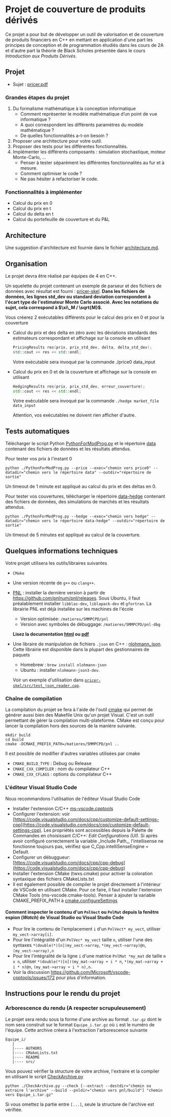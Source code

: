 # Projet de couverture de produits dérivés

Ce projet a pour but de développer un outil de valorisation et de couverture de produits financiers en C++ en mettant en application d'une part les principes de conception et de programmation étudiés dans les cours de 2A et d'autre part la théorie de Black Scholes présentée dans le cours _Introduction aux Produits Dérivés_.

## Projet

* Sujet : [pricer.pdf](pricer.pdf)

### Grandes étapes du projet

1. Du formalisme mathématique à la conception informatique
    - Comment représenter le modèle mathématique d’un point de vue informatique ?
    - A quoi correspondent les différents paramètres du modèle mathématique ?
    - De quelles fonctionnalités a-t-on besoin ?
1. Proposer une architecture pour votre outil.
1. Proposer des tests pour les différentes fonctionnalités.
1. Implémenter les différents composants : simulation stochastique, moteur Monte-Carlo, ...
    - Penser à tester séparément les différentes fonctionnalités au fur et à mesure.
    - Comment optimiser le code ?
    - Ne pas hésiter à refactoriser le code.

### Fonctionnalités à implémenter

- Calcul du prix en 0
- Calcul du prix en t
- Calcul du delta en t
- Calcul du portefeuille de couverture et du P&L

## Architecture

Une suggestion d'architecture est fournie dans le fichier [architecture.md](architecture.md).

## Organisation

Le projet devra être réalisé par équipes de 4 en C++.

Un squelette du projet contenant un exemple de parseur et des fichiers de données avec résultat est fourni : [pricer-skel](pricer-skel).
**Dans les fichiers de données, les lignes std\_dev ou standard deviation correspondent à l'écart type de l'estimateur Monte Carlo associé. Avec les notations du sujet, cela correspond à $\xi\_M / \sqrt{M}$.**

Vous créerez 2 exécutables différents pour le calcul des prix en 0 et pour la couverture

* Calcul du prix et des delta en zéro avec les déviations standards des estimateurs correspondant et affichage sur la console en utilisant

  ```cpp
  PricingResults res(prix, prix_std_dev, delta, delta_std_dev);
  std::cout << res << std::endl;
  ```

  Votre exécutable sera invoqué par la commande ./price0 data\_input

* Calcul du prix en 0 et de la couverture et affichage sur la console en utilisant

  ```cpp
  HedgingResults res(prix, prix_std_dev, erreur_couverture);
  std::cout << res << std::endl;
  ```

  Votre exécutable sera invoqué par la commande `./hedge market_file data_input`

  Attention, vos exécutables ne doivent rien afficher d'autre.

## Tests automatiques

Télécharger le script Python [PythonForModProg.py](PythonForModProg.py) et le répertoire [data](data) contenant des fichiers de données et les résultats attendus.

Pour tester vos prix à l'instant 0

```
python ./PythonForModProg.py --price --exec="chemin vers price0" --datadir="chemin vers le répertoire data" --outdir="répertoire de sortie"
```

Un timeout de 1 minute est appliqué au calcul du prix et des deltas en 0.

Pour tester vos couvertures, télécharger le répertoire [data-hedge](data-hedge) contenant des fichiers de données, des simulations de marchés et les résultats attendus.

```
python ./PythonForModProg.py --hedge --exec="chemin vers hedge" --datadir="chemin vers le répertoire data-hedge" --outdir="répertoire de sortie"
```

Un timeout de 5 minutes est appliqué au calcul de la couverture.

## Quelques informations techniques

Votre projet utilisera les outils/libraires suivantes

- `CMake`
- Une version récente de `g++` ou `clang++`.
- [PNL](https://pnlnum.github.io/pnl) : installer la dernière version à partir de https://github.com/pnlnum/pnl/releases. Sous Ubuntu, il faut préalablement installer `libblas-dev`, `liblapack-dev` et `gfortran`. La librairie PNL est déjà installée sur les machines de l'école
  - Version optimisée: `/matieres/5MMPCPD/pnl`
  - Version avec symboles de débuggage: `/matieres/5MMPCPD/pnl-dbg`

  **Lisez la documentation [html](https://pnlnum.github.io/pnl/manual-html/pnl-manual.html) ou [pdf](https://pnlnum.github.io/pnl/pnl-manual.pdf)**
- Une libraire de manipulation de fichiers `.json` en C++ : [nlohmann_json](https://github.com/nlohmann/). Cette librairie est disponible dans la plupart des gestionnaires de paquets
  - Homebrew : `brew install nlohmann-json`
  - Ubuntu : installer `nlohmann-json3-dev`.

  Voir un exemple d'utilisation dans [`pricer-skel/src/test_json_reader.cpp`](pricer-skel/src/test_json_reader.cpp).

### Chaîne de compilation

La compilation du projet se fera à l'aide de l'outil [cmake](http://www.cmake.org/documentation/) qui permet de générer aussi bien des Makefile Unix qu'un projet Visual. C'est un outil permettant de gérer la compilation multi-plateforme.
CMake est conçu pour lancer la compilation hors des sources de la manière suivante.

```
mkdir build
cd build
cmake -DCMAKE_PREFIX_PATH=/matieres/5MMPCPD/pnl ..
```

Il est possible de modifier d'autres variables utilisées par cmake

* `CMAKE_BUILD_TYPE` : Debug ou Release
* `CMAKE_CXX_COMPILER` : nom du compilateur C++
* `CMAKE_CXX_CFLAGS` : options du compilateur C++

### L'éditeur Visual Studio Code

Nous recommandons l'utilisation de l'éditeur Visual Studio Code

* Installer l'extension C/C++ [ms-vscode.cpptools](https://marketplace.visualstudio.com/items?itemName=ms-vscode.cpptools)
* Configurer l'extension: voir [https://code.visualstudio.com/docs/cpp/customize-default-settings-cpp](https://code.visualstudio.com/docs/cpp/customize-default-settings-cpp). Les propriétés sont accessibles depuis la Palette de Commandes en choisissant _C/C++: Edit Configurations (UI)_. Si après avoir configuré correctement la variable \_Include Path\_, l'intellisense ne fonctionne toujours pas, vérifiez que C\_Cpp.intelliSenseEngine = Default.
* Configurer un débuggueur: [https://code.visualstudio.com/docs/cpp/cpp-debug](https://code.visualstudio.com/docs/cpp/cpp-debug)
* Installer l'extension CMake (twxs.cmake) pour activer la coloration syntaxique des fichiers CMakeLists.txt
* Il est également possible de compiler le projet directement à l'intérieur de VSCode en utilisant CMake. Pour ce faire, il faut installer l'extension CMake Tools (ms-vscode.cmake-tools). Penser à ajouter la variable CMAKE\_PREFIX\_PATH à [cmake.configureSettings](https://vector-of-bool.github.io/docs/vscode-cmake-tools/settings.html#cmake-configuresettings)

#### Comment inspecter le contenu d'un `PnlVect` ou `PnlMat` depuis la fenêtre espion (_Watch_) de Visual Studio ou Visual Studio Code

- Pour lire le contenu de l'emplacement `i` d'un `PnlVect* my_vect`, utiliser `my_vect->array[i]`.
- Pour lire l'intégralité d'un `PnlVec* my_vect` taille `n`, utiliser l'une des syntaxes `*(double(*)[n])my_vect->array`, `*(my_vect->array)@n`, `(my_vect->array),n`
- Pour lire l'intégralité de la ligne `i` d'une matrice `PnlMat *my_mat` de taille `m x n`, utiliser `*(double(*)[n])(my_mat->array + i * n`, `*(my_mat->array + i * n)@n`, `(my_mat->array + i * n),n`.
- Voir la discussion https://github.com/Microsoft/vscode-cpptools/issues/172 pour plus d'information.

## Instructions pour le rendu du projet

### Arborescence du rendu (A respecter scrupuleusement)

Le projet sera rendu sous la forme d'une archive au format `.tar.gz` dont le nom sera construit sur le format `Equipe_i.tar.gz` où `i` est le numéro de l'équipe. Cette archive créera à l'extraction l'arborescence suivante

```
Equipe_i/
   |
   |---- AUTHORS
   |---- CMakeLists.txt
   |---- README
   |---- src/
```

Vous pouvez vérifier la structure de votre archive, l'extraire et la compiler en utilisant le script [CheckArchive.py](CheckArchive.py)

```
python ./CheckArchive.py --check [--extract --destdir="chemin ou extraire l'archive" --build --pnldir="chemin vers pnl/build"] "chemin vers Equipe_i.tar.gz"
```

Si vous omettez la partie entre `[...]`, seule la structure de l'archive est vérifiée.

